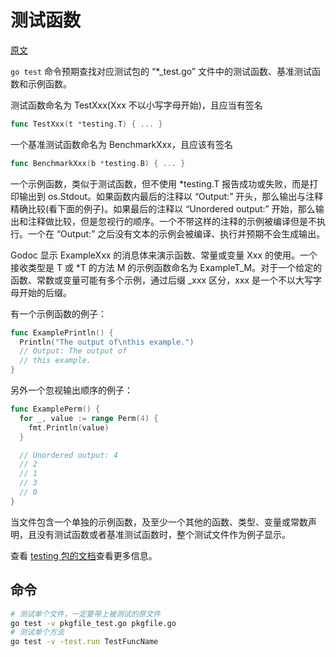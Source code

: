 # 测试函数

[原文](https://golang.org/cmd/go/#hdr-Testing_functions)

`go test` 命令预期查找对应测试包的 “*_test.go” 文件中的测试函数、基准测试函数和示例函数。

测试函数命名为 TestXxx(Xxx 不以小写字母开始)，且应当有签名

```go
func TestXxx(t *testing.T) { ... }
```

一个基准测试函数命名为 BenchmarkXxx，且应该有签名

```go
func BenchmarkXxx(b *testing.B) { ... }
```

一个示例函数，类似于测试函数，但不使用 *testing.T 报告成功或失败，而是打印输出到 os.Stdout。如果函数内最后的注释以 “Output:” 开头，那么输出与注释精确比较(看下面的例子)。如果最后的注释以 “Unordered output:” 开始，那么输出和注释做比较，但是忽视行的顺序。一个不带这样的注释的示例被编译但是不执行。一个在 “Output:” 之后没有文本的示例会被编译、执行并预期不会生成输出。

Godoc 显示 ExampleXxx 的消息体来演示函数、常量或变量 Xxx 的使用。一个接收类型是 T 或 *T 的方法 M 的示例函数命名为 ExampleT_M。对于一个给定的函数、常数或变量可能有多个示例，通过后缀 _xxx 区分，xxx 是一个不以大写字母开始的后缀。

有一个示例函数的例子：

```go
func ExamplePrintln() {
  Println("The output of\nthis example.")
  // Output: The output of
  // this example.
}
```

另外一个忽视输出顺序的例子：

```go
func ExamplePerm() {
  for _, value := range Perm(4) {
    fmt.Println(value)
  }

  // Unordered output: 4
  // 2
  // 1
  // 3
  // 0
}
```

当文件包含一个单独的示例函数，及至少一个其他的函数、类型、变量或常数声明，且没有测试函数或者基准测试函数时，整个测试文件作为例子显示。

查看 [testing 包的文档](../wiki/golangpkg/testing.md)查看更多信息。

## 命令

```sh
# 测试单个文件，一定要带上被测试的原文件
go test -v pkgfile_test.go pkgfile.go
# 测试单个方法
go test -v -test.run TestFuncName
```
